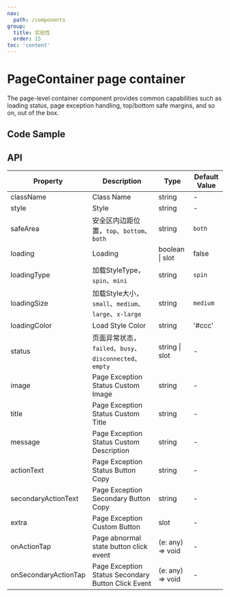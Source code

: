 ```yaml
---
nav:
  path: /components
group:
  title: 实验性
  order: 15
toc: 'content'
---
```


# PageContainer page container

<!-- <code src="../../docs/components/compatibility.tsx" inline="true"></code> -->

The page-level container component provides common capabilities such as loading status, page exception handling, top/bottom safe margins, and so on, out of the box.

## Code Sample

<code src='../../demo/pages/PageContainer/index'></code>

## API

| Property                   | Description                                            | Type               | Default Value      |
|----------------------|-----------------------------------------------|------------------|----------|
| className            | Class Name                                            | string           | -        |
| style                | Style                                            | string           | -        |
| safeArea             | 安全区内边距位置，`top`、`bottom`、`both`                | string           | `both`   |
| loading              | Loading                                           | boolean \| slot  | false    |
| loadingType          | 加载StyleType，`spin`、`mini`                          | string           | `spin`   |
| loadingSize          | 加载Style大小，`small`、`medium`、`large`、`x-large`     | string           | `medium` |
| loadingColor         | Load Style Color                                        | string           | '#ccc'   |
| status               | 页面异常状态，`failed`、`busy`、`disconnected`、`empty` | string \| slot   | -        |
| image                | Page Exception Status Custom Image                                   | string           | -        |
| title                | Page Exception Status Custom Title                                   | string           | -        |
| message              | Page Exception Status Custom Description                                   | string           | -        |
| actionText           | Page Exception Status Button Copy                                    | string           | -        |
| secondaryActionText  | Page Exception Secondary Button Copy                                  | string           | -        |
| extra                | Page Exception Custom Button                                   | slot             | -        |
| onActionTap          | Page abnormal state button click event                                  | (e: any) => void | -        |
| onSecondaryActionTap | Page Exception Status Secondary Button Click Event                                | (e: any) => void | -        |
